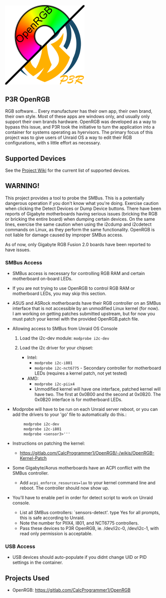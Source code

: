 ## ![P3R OpenRGB](https://raw.githubusercontent.com/P3R-CO/unraid/master/OpenRGB-P3R-256px.png)
## P3R OpenRGB

RGB software...  Every manufacturer has their own app, their own brand, their own style.  Most of these apps are windows only, and usually only support their own brands hardware.  OpenRGB was developed as a way to bypass this issue, and P3R took the initiative to turn the application into a container for systems operating as hyervisors.  The primary focus of this project was to give users of Unraid OS a way to edit their RGB configurations, with s little effort as necessary.

## Supported Devices

See the [Project Wiki](https://gitlab.com/CalcProgrammer1/OpenRGB/-/wikis/home) for the current list of supported devices.

## WARNING!

This project provides a tool to probe the SMBus.  This is a potentially dangerous operation if you don't know what you're doing.  Exercise caution when clicking the Detect Devices or Dump Device buttons.  There have been reports of Gigabyte motherboards having serious issues (bricking the RGB or bricking the entire board) when dumping certain devices.  On the same lines, exercise the same caution when using the i2cdump and i2cdetect commands on Linux, as they perform the same functionality.  OpenRGB is not liable for damage caused by improper SMBus access.

As of now, only Gigabyte RGB Fusion 2.0 boards have been reported to have issues.

### SMBus Access

  *  SMBus access is necessary for controlling RGB RAM and certain motherboard on-board LEDs.

  *  If you are not trying to use OpenRGB to control RGB RAM or motherboard LEDs, you may skip this section.

  *  ASUS and ASRock motherboards have their RGB controller on an SMBus interface that is not accessible by an unmodified Linux kernel (for now).  I am working on getting patches submitted upstream, but for now you must patch your kernel with the provided OpenRGB.patch file.

  *  Allowing access to SMBus from Unraid OS Console

      1. Load the i2c-dev module: `modprobe i2c-dev`

      2. Load the i2c driver for your chipset:
          -  Intel:
              - `modprobe i2c-i801`
              - `modprobe i2c-nct6775` - Secondary controller for motherboard LEDs (requires a kernel patch, not yet tested)
          -  AMD:
              - `modprobe i2c-piix4` 
              - Unmodified kernel will have one interface, patched kernel will have two.  The first at 0x0B00 and the second at 0x0B20.  The 0x0B20 interface is for motherboard LEDs.

  *  Modprobe will have to be run on each Unraid server reboot, or you can add the drivers to your 'go' file to automatically do this.:
      ```# modprobe for each sensor
           modprobe i2c-dev
           modprobe i2c-i801
           modprobe <sensor3>'''

  *  Instructions on patching the kernel:
      - https://gitlab.com/CalcProgrammer1/OpenRGB/-/wikis/OpenRGB-Kernel-Patch
      
  *  Some Gigabyte/Aorus motherboards have an ACPI conflict with the SMBus controller.
      - Add `acpi_enforce_resources=lax` to your kernel command line and reboot.  The controller should now show up.

  *  You'll have to enable perl in order for detect script to work on Unraid console.
      - List all SMBus controllers: `sensors-detect'. type Yes for all prompts, this is safe according to Unraid.
      - Note the number for PIIX4, I801, and NCT6775 controllers.
      - Pass these devices to P3R OpenRGB, ie. /dev/i2c-0, /dev/i2c-1, with read only permission is acceptable.

### USB Access

  *  USB devices should auto-populate if you didnt change UID or PID settings in the container.
  
## Projects Used

  * OpenRGB: https://gitlab.com/CalcProgrammer1/OpenRGB
